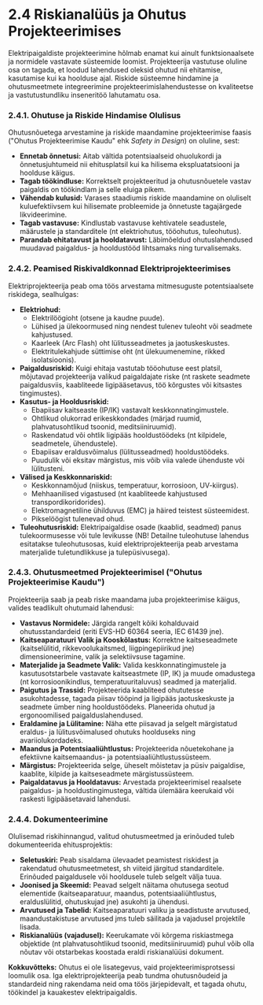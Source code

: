 # 2.4 Riskianalüüs ja Ohutus Projekteerimises

Elektripaigaldiste projekteerimine hõlmab enamat kui ainult funktsionaalsete ja normidele vastavate süsteemide loomist. Projekteerija vastutuse oluline osa on tagada, et loodud lahendused oleksid ohutud nii ehitamise, kasutamise kui ka hoolduse ajal. Riskide süsteemne hindamine ja ohutusmeetmete integreerimine projekteerimislahendustesse on kvaliteetse ja vastutustundliku inseneritöö lahutamatu osa.

### 2.4.1. Ohutuse ja Riskide Hindamise Olulisus

Ohutusnõuetega arvestamine ja riskide maandamine projekteerimise faasis ("Ohutus Projekteerimise Kaudu" ehk *Safety in Design*) on oluline, sest:
* **Ennetab õnnetusi:** Aitab vältida potentsiaalseid ohuolukordi ja õnnetusjuhtumeid nii ehitusplatsil kui ka hilisema ekspluatatsiooni ja hoolduse käigus.
* **Tagab töökindluse:** Korrektselt projekteeritud ja ohutusnõuetele vastav paigaldis on töökindlam ja selle eluiga pikem.
* **Vähendab kulusid:** Varases staadiumis riskide maandamine on oluliselt kuluefektiivsem kui hilisemate probleemide ja õnnetuste tagajärgede likvideerimine.
* **Tagab vastavuse:** Kindlustab vastavuse kehtivatele seadustele, määrustele ja standarditele (nt elektriohutus, tööohutus, tuleohutus).
* **Parandab ehitatavust ja hooldatavust:** Läbimõeldud ohutuslahendused muudavad paigaldus- ja hooldustööd lihtsamaks ning turvalisemaks.

### 2.4.2. Peamised Riskivaldkonnad Elektriprojekteerimises

Elektriprojekteerija peab oma töös arvestama mitmesuguste potentsiaalsete riskidega, sealhulgas:

* **Elektriohud:**
    * Elektrilöögioht (otsene ja kaudne puude).
    * Lühised ja ülekoormused ning nendest tulenev tuleoht või seadmete kahjustused.
    * Kaarleek (Arc Flash) oht lülitusseadmetes ja jaotuskeskustes.
    * Elektritulekahjude süttimise oht (nt ülekuumenemine, rikked isolatsioonis).
* **Paigaldusriskid:** Kuigi ehitaja vastutab tööohutuse eest platsil, mõjutavad projekteerija valikud paigaldajate riske (nt raskete seadmete paigaldusviis, kaabliteede ligipääsetavus, töö kõrgustes või kitsastes tingimustes).
* **Kasutus- ja Hooldusriskid:**
    * Ebapiisav kaitseaste (IP/IK) vastavalt keskkonnatingimustele.
    * Ohtlikud olukorrad erikeskkondades (märjad ruumid, plahvatusohtlikud tsoonid, meditsiiniruumid).
    * Raskendatud või ohtlik ligipääs hooldustöödeks (nt kilpidele, seadmetele, ühendustele).
    * Ebapiisav eraldusvõimalus (lülitusseadmed) hooldustöödeks.
    * Puudulik või eksitav märgistus, mis võib viia valede ühenduste või lülitusteni.
* **Välised ja Keskkonnariskid:**
    * Keskkonnamõjud (niiskus, temperatuur, korrosioon, UV-kiirgus).
    * Mehhaanilised vigastused (nt kaabliteede kahjustused transpordikoridorides).
    * Elektromagnetiline ühilduvus (EMC) ja häired teistest süsteemidest.
    * Pikselöögist tulenevad ohud.
* **Tuleohutusriskid:** Elektripaigaldise osade (kaablid, seadmed) panus tulekoormusesse või tule levikusse (NB! Detailne tuleohutuse lahendus esitatakse tuleohutusosas, kuid elektriprojekteerija peab arvestama materjalide tuletundlikkuse ja tulepüsivusega).

### 2.4.3. Ohutusmeetmed Projekteerimisel ("Ohutus Projekteerimise Kaudu")

Projekteerija saab ja peab riske maandama juba projekteerimise käigus, valides teadlikult ohutumaid lahendusi:

* **Vastavus Normidele:** Järgida rangelt kõiki kohalduvaid ohutusstandardeid (eriti EVS-HD 60364 seeria, IEC 61439 jne).
* **Kaitseaparatuuri Valik ja Kooskõlastus:** Korrektne kaitseseadmete (kaitselülitid, rikkevoolukaitsmed, liigpingepiirikud jne) dimensioneerimine, valik ja selektiivsuse tagamine.
* **Materjalide ja Seadmete Valik:** Valida keskkonnatingimustele ja kasutusotstarbele vastavate kaitseastmete (IP, IK) ja muude omadustega (nt korrosioonikindlus, temperatuuritaluvus) seadmed ja materjalid.
* **Paigutus ja Trassid:** Projekteerida kaabliteed ohututesse asukohtadesse, tagada piisav tööpind ja ligipääs jaotuskeskuste ja seadmete ümber ning hooldustöödeks. Planeerida ohutud ja ergonoomilised paigalduslahendused.
* **Eraldamine ja Lülitamine:** Näha ette piisavad ja selgelt märgistatud eraldus- ja lülitusvõimalused ohutuks hoolduseks ning avariiolukordadeks.
* **Maandus ja Potentsiaaliühtlustus:** Projekteerida nõuetekohane ja efektiivne kaitsemaandus- ja potentsiaaliühtlustussüsteem.
* **Märgistus:** Projekteerida selge, üheselt mõistetav ja püsiv paigaldise, kaablite, kilpide ja kaitseseadmete märgistussüsteem.
* **Paigaldatavus ja Hooldatavus:** Arvestada projekteerimisel reaalsete paigaldus- ja hooldustingimustega, vältida ülemäära keerukaid või raskesti ligipääsetavaid lahendusi.

### 2.4.4. Dokumenteerimine

Olulisemad riskihinnangud, valitud ohutusmeetmed ja erinõuded tuleb dokumenteerida ehitusprojektis:

* **Seletuskiri:** Peab sisaldama ülevaadet peamistest riskidest ja rakendatud ohutusmeetmetest, sh viiteid järgitud standarditele. Erinõuded paigaldusele või hooldusele tuleb selgelt välja tuua.
* **Joonised ja Skeemid:** Peavad selgelt näitama ohutusega seotud elementide (kaitseaparatuur, maandus, potentsiaaliühtlustus, eralduslülitid, ohutuskujad jne) asukohti ja ühendusi.
* **Arvutused ja Tabelid:** Kaitseaparatuuri valiku ja seadistuste arvutused, maandustakistuse arvutused jms tuleb säilitada ja vajadusel projektile lisada.
* **Riskianalüüs (vajadusel):** Keerukamate või kõrgema riskiastmega objektide (nt plahvatusohtlikud tsoonid, meditsiiniruumid) puhul võib olla nõutav või otstarbekas koostada eraldi riskianalüüsi dokument.

**Kokkuvõtteks:** Ohutus ei ole lisategevus, vaid projekteerimisprotsessi loomulik osa. Iga elektriprojekteerija peab tundma ohutusnõudeid ja standardeid ning rakendama neid oma töös järjepidevalt, et tagada ohutu, töökindel ja kauakestev elektripaigaldis.